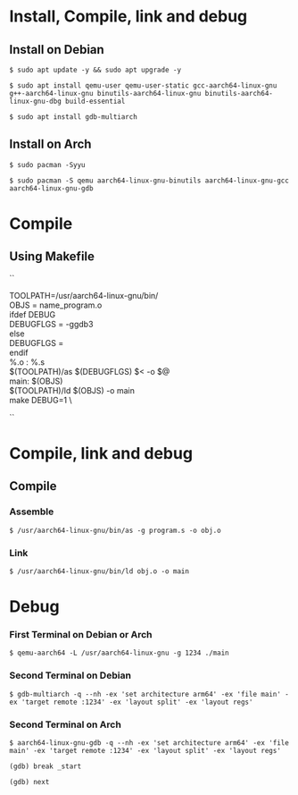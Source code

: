 # Install, Compile, link and debug

## Install on Debian

``
$ sudo apt update -y && sudo apt upgrade -y
``

``
$ sudo apt install qemu-user qemu-user-static gcc-aarch64-linux-gnu g++-aarch64-linux-gnu binutils-aarch64-linux-gnu binutils-aarch64-linux-gnu-dbg build-essential
``

``
$ sudo apt install gdb-multiarch
``

## Install on Arch

``
$ sudo pacman -Syyu
``

``
$ sudo pacman -S qemu aarch64-linux-gnu-binutils aarch64-linux-gnu-gcc aarch64-linux-gnu-gdb
``

# Compile

## Using Makefile

``

TOOLPATH=/usr/aarch64-linux-gnu/bin/ \
OBJS = name_program.o \
ifdef DEBUG \
	DEBUGFLGS = -ggdb3 \
else \
	DEBUGFLGS = \
endif \
%.o : %.s \
	$(TOOLPATH)/as $(DEBUGFLGS) $< -o $@ \
main: $(OBJS) \
	$(TOOLPATH)/ld $(OBJS) -o main \
make DEBUG=1 \

``

# Compile, link and debug

## Compile

### Assemble

``
$ /usr/aarch64-linux-gnu/bin/as -g program.s -o obj.o
``

### Link

``
$ /usr/aarch64-linux-gnu/bin/ld obj.o -o main
``

# Debug

### First Terminal on Debian or Arch

``
$ qemu-aarch64 -L /usr/aarch64-linux-gnu -g 1234 ./main
``

### Second Terminal on Debian
``
$ gdb-multiarch -q --nh -ex 'set architecture arm64' -ex 'file main' -ex 'target remote :1234' -ex 'layout split' -ex 'layout regs'
``

### Second Terminal on Arch

``
$ aarch64-linux-gnu-gdb -q --nh -ex 'set architecture arm64' -ex 'file main' -ex 'target remote :1234' -ex 'layout split' -ex 'layout regs'
``

``
(gdb) break _start
``

``
(gdb) next
``
